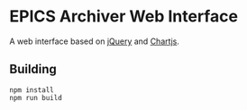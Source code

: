 # EPICS Archiver Web Interface

A web interface based on [jQuery](https://jquery.com/) and [Chartjs](http://www.chartjs.org/).

## Building
```
npm install
npm run build
```
